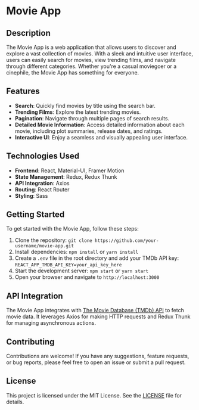 # Movie App

## Description
The Movie App is a web application that allows users to discover and explore a vast collection of movies. With a sleek and intuitive user interface, users can easily search for movies, view trending films, and navigate through different categories. Whether you're a casual moviegoer or a cinephile, the Movie App has something for everyone.

## Features
- **Search**: Quickly find movies by title using the search bar.
- **Trending Films**: Explore the latest trending movies.
- **Pagination**: Navigate through multiple pages of search results.
- **Detailed Movie Information**: Access detailed information about each movie, including plot summaries, release dates, and ratings.
- **Interactive UI**: Enjoy a seamless and visually appealing user interface.

## Technologies Used
- **Frontend**: React, Material-UI, Framer Motion
- **State Management**: Redux, Redux Thunk
- **API Integration**: Axios
- **Routing**: React Router
- **Styling**: Sass

## Getting Started
To get started with the Movie App, follow these steps:

1. Clone the repository: `git clone https://github.com/your-username/movie-app.git`
2. Install dependencies: `npm install` or `yarn install`
3. Create a `.env` file in the root directory and add your TMDb API key: `REACT_APP_TMDB_API_KEY=your_api_key_here`
4. Start the development server: `npm start` or `yarn start`
5. Open your browser and navigate to `http://localhost:3000`

## API Integration
The Movie App integrates with [The Movie Database (TMDb) API](https://www.themoviedb.org/documentation/api) to fetch movie data. It leverages Axios for making HTTP requests and Redux Thunk for managing asynchronous actions.

## Contributing
Contributions are welcome! If you have any suggestions, feature requests, or bug reports, please feel free to open an issue or submit a pull request.

## License
This project is licensed under the MIT License. See the [LICENSE](LICENSE) file for details.
